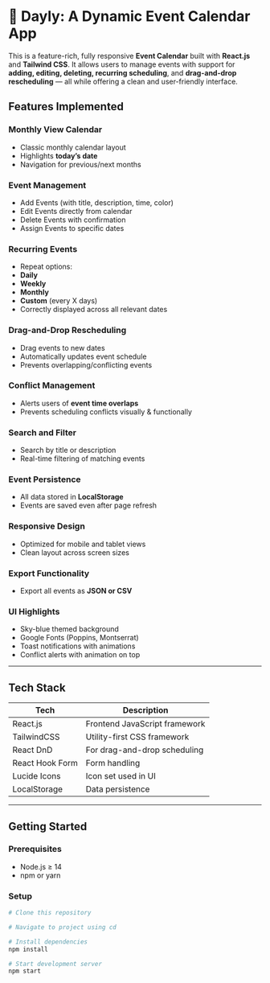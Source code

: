 # 📆 Dayly: A Dynamic Event Calendar App

This is a feature-rich, fully responsive **Event Calendar** built with **React.js** and **Tailwind CSS**. It allows users to manage events with support for **adding, editing, deleting, recurring scheduling**, and **drag-and-drop rescheduling** — all while offering a clean and user-friendly interface.



##  Features Implemented

###  Monthly View Calendar
- Classic monthly calendar layout
- Highlights **today’s date**
- Navigation for previous/next months

###  Event Management
-  Add Events (with title, description, time, color)
-  Edit Events directly from calendar
-  Delete Events with confirmation
-  Assign Events to specific dates

###  Recurring Events
-  Repeat options:
  - **Daily**
  - **Weekly**
  - **Monthly**
  - **Custom** (every X days)
- Correctly displayed across all relevant dates

###  Drag-and-Drop Rescheduling
-  Drag events to new dates
- Automatically updates event schedule
- Prevents overlapping/conflicting events

###  Conflict Management
- Alerts users of **event time overlaps**
- Prevents scheduling conflicts visually & functionally

###  Search and Filter
-  Search by title or description
- Real-time filtering of matching events

###  Event Persistence
- All data stored in **LocalStorage**
- Events are saved even after page refresh

###  Responsive Design
-  Optimized for mobile and tablet views
- Clean layout across screen sizes

###  Export Functionality
-  Export all events as **JSON or CSV**

###  UI Highlights
-  Sky-blue themed background
-  Google Fonts (Poppins, Montserrat)
-  Toast notifications with animations
-  Conflict alerts with animation on top

---

##  Tech Stack

| Tech       | Description                          |
|------------|--------------------------------------|
| React.js   | Frontend JavaScript framework        |
| TailwindCSS| Utility-first CSS framework          |
| React DnD  | For drag-and-drop scheduling         |
| React Hook Form | Form handling                   |
| Lucide Icons | Icon set used in UI                |
| LocalStorage | Data persistence                   |

---

##  Getting Started

### Prerequisites
- Node.js ≥ 14
- npm or yarn

### Setup

```bash
# Clone this repository

# Navigate to project using cd

# Install dependencies
npm install

# Start development server
npm start
